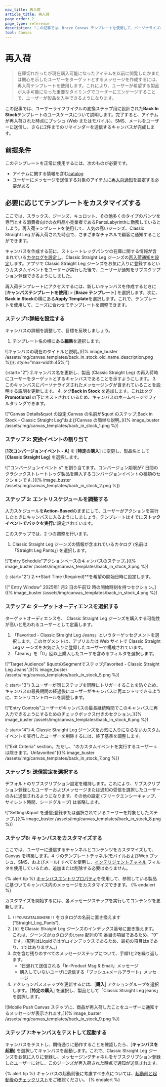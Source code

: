 ```yaml
---
nav_title: 再入荷
article_title: 再入荷
page_order: 2
page_type: reference
description: "この記事では、Braze Canvas テンプレートを使用して、パーソナライズされたメッセージングでアイテムが在庫に戻ったときにユーザーに通知することで、購入を駆動する方法について説明します。"
tool: Canvas
---
```


# 再入荷

> 在庫切れだったが現在購入可能になったアイテムを以前に閲覧したかまたは関心を示したユーザーをターゲットとするメッセージを作成するには、再入荷テンプレートを使用します。これにより、ユーザーが希望する製品が入手可能になった重要なタイミングでユーザーにエンゲージすることで、ユーザーが製品を入手できるようになります。

この記事では、ユーザーライフサイクルの変換ステップ用に設計された**Back In Stock**テンプレートのユースケースについて説明します。完了すると、アイテムが再入荷された時点にプッシュ (Web またはモバイル)、SMS、メールをユーザーに送信し、さらに2件までのリマインダーを送信するキャンバスが完成します。

## 前提条件

このテンプレートを正常に使用するには、次のものが必要です。

- アイテムに関する情報を含む[catalog]({{site.baseurl}}/user_guide/data/activation/catalogs/catalog)
- ユーザーにメッセージを送信する対象のアイテムに[再入荷通知]({{site.baseurl}}/user_guide/data/activation/catalogs/catalog_triggers/back_in_stock_notifications/#how-back-in-stock-notifications-work)を設定する必要がある

## 必要に応じてテンプレートをカスタマイズする

ここでは、スラックス、ジーンズ、キュロット、その他多くのタイプのパンツを専門とする消費者向けの衣料品小売業者であるPantsLabyrinthに勤務しているとしよう。再入荷テンプレートを使用して、人気の高いジーンズ、Classic Straight Leg が再入荷された時点で、さまざまなチャネルで顧客に通知することができます。

キャンバスを作成する前に、ストレートレッグパンツの在庫に関する情報が含まれている[カタログを設定し]({{site.baseurl}}/user_guide/data/activation/catalogs/catalog)、Classic Straight Leg ジーンズの[再入荷通知を設定]({{site.baseurl}}/user_guide/data/activation/catalogs/catalog_triggers/back_in_stock_notifications/#setting-up-back-in-stock-notifications)します。アプリで Classic Straight Leg ジーンズをお気に入りに登録するというカスタムイベントをユーザーが実行した後で、ユーザーが通知をサブスクリプション登録できるようにしました。

再入荷テンプレートにアクセスするには、新しいキャンバスを作成するときに [**キャンバステンプレートを使用**] > [**Braze テンプレート**] を選択します。次に、**Back in Stock**の横にある**Apply Template**を選択します。これで、テンプレートを使用して、ニーズに合わせてテンプレートを調整できます。

### ステップ1:詳細を設定する

キャンバスの詳細を調整して、目標を反映しましょう。

1. テンプレート名の横にある**編集**を選択します。

\![キャンバスの現在のタイトルと説明。]({% image_buster /assets/img/canvas_templates/back_in_stock_old_name_description.png %}){: style="max-width:45%;"}

{:start="2"}
2\.キャンバス名を更新し、製品 (Classic Straight Leg) の再入荷時にユーザーをターゲットとするキャンバスであることを示すようにします。
3\.このキャンバスにパーソナライズされたメッセージングが含まれていることを説明する説明を更新します。
4. タグ**Back in Stock** を追加します。これはタグ**Promotional** の下にネストされているため、キャンバスのホームページでフィルタリングできます。 

\!["Canvas Details&quot の設定;Canvas の名前が&quot のステップ;Back in Stock - Classic Straight Leg"およびCanvas の簡単な説明。]({% image_buster /assets/img/canvas_templates/back_in_stock_1.png %})

### ステップ 2: 変換イベントの割り当て

[**1次コンバージョンイベント - A**] を [**特定の購入**] に変更し、製品名として [**Classic Straight Leg**] を選択します。

\!["コンバージョンイベント s" を割り当てます。コンバージョン期限が7 日間のクラシックストレートレッグ製品を購入するコンバージョンイベントの種類のセクションです。]({% image_buster /assets/img/canvas_templates/back_in_stock_2.png %})

### ステップ 3: エントリスケジュールを調整する

入力スケジュールを**Action-Based**のままにして、ユーザーがアクションを実行したときにキャンバスに入るようにしましょう。テンプレートはすでに**ストックイベントでバックを実行**に設定されています。

このステップでは、2 つの調整を行います。

1. Classic Straight Leg ジーンズの情報が含まれているカタログ (名前は「Straight Leg Pants」) を選択します。 

\!["Entry Schedule"アクションベースのキャンバスのステップ。]({% image_buster /assets/img/canvas_templates/back_in_stock_3.png %})

{: start="2"}
2\.**Start Time (Required)**を希望の開始日時に設定します。

\![" Entry Window" 2025年1 月2 日の午前12 時の開始時刻を持つセクション。]({% image_buster /assets/img/canvas_templates/back_in_stock_4.png %})

### ステップ 4: ターゲットオーディエンスを選択する

ターゲットオーディエンスを、 Classic Straight Leg ジーンズを購入する可能性が高いと思われるユーザーとして定義します。

1. 「Favorited - Classic Straight Leg Jeans」というターゲッセグメントを選択します。このセグメントは、アプリまたは Web サイトで Classic Straight Legジ ーンズをお気に入りに登録したユーザーで構成されています。
2. 「Jeans」を「0」回以上購入したユーザを含めるフィルタを選択します。

\!["Target Audience" &quotのSegmentでステップ;Favorited - Classic Straight Leg Jeans".]({% image_buster /assets/img/canvas_templates/back_in_stock_5.png %})

{: start="3"}
3\.ユーザーが同じステップを同時にトリガーすることを防ぐため、キャンバスの最長期間の経過後にユーザーがキャンバスに再エントリできるように、エントリコントロールを調整します。

\!["Entry Controls"ユーザーがキャンバスの最長継続時間でこのキャンバスに再入力できるようにするためのチェックボックス付きのセクション。]({% image_buster /assets/img/canvas_templates/back_in_stock_6.png %})

{: start="4"}
4. Classic Straight Leg ジーンズをお気に入りにならないカスタムイベントを実行したユーザーを削除するには、終了基準を調整します。

\!["Exit Criteria" section。ただし、"のカスタムイベントを実行するユーザー s は除きます。Unfavorited"]({% image_buster /assets/img/canvas_templates/back_in_stock_7.png %})

### ステップ 5: 送信設定を選択する

デフォルトのサブスクリプション設定を維持します。これにより、サブスクリプション登録したユーザーおよびメッセージまたは通知の受信を選択したユーザーのみに送信されるようになります。その他の設定 (フリークエンシーキャップ、サイレント時間、シードグループ) は省略します。

\!["Settings&quot を送信;登録または選択されているユーザーを対象としたステップ。]({% image_buster /assets/img/canvas_templates/back_in_stock_8.png %})

### ステップ6: キャンバスをカスタマイズする

ここでは、ユーザーに送信するチャンネルとコンテンツをカスタマイズして、Canvas を構築します。4 つのテンプレートチャネル(モバイルおよびWeb プッシュ、SMS、およびメール) すべてを使用し、[インテリジェントチャネル]({{site.baseurl}}/user_guide/brazeai/intelligence/intelligent_channel/) フィルタを使用しているため、追加または削除する必要はありません。

{% alert tip %}
[キャンバスエントリプロパティ]({{site.baseurl}}/user_guide/engagement_tools/canvas/create_a_canvas/canvas_entry_properties_event_properties/)を使用して、参照している製品に基づいてキャンバス内のメッセージをカスタマイズできます。
{% endalert %}

カスタマイズを開始するには、各メッセージステップを実行してコンテンツを更新します。

1. `!!YOURCATALOGHERE!!` をカタログの名前に置き換えます (“Straight_Leg_Pants”).
2. `[0]` をClassic Straight Leg ジーンズのインデックス番号に置き換えます。これは、ジーンズがカタログの`items` 配列の10 番目の項目であるため、"9" です。(配列はLiquidではゼロインデックスであるため、最初の項目は`0`であり、`1`ではありません。)
3. 次を含む残りのすべてのメッセージステップについて、手順1と2を繰り返します。
    - 1日遅れて送信される「In-Product Msg & Email」メッセージ
    - 購入していないユーザに送信する「プッシュ+メールアラート」メッセージ
4. アクションパスステップを更新するには、[**購入**] アクショングループを選択します。［**特定の購入**] を選択し、製品として「Classic Straight Leg jeans」を選択します。

\![Mobile Push Canvas ステップに、商品が再入荷したことをユーザーに通知するメッセージが表示されます。]({% image_buster /assets/img/canvas_templates/back_in_stock_9.png %})

### ステップ 7:キャンバスをテストして起動する

キャンバスをテストし、期待通りに動作することを確認したら、[**キャンバスを起動**] を選択してキャンバスを起動します。これで、Classic Straight Leg ジーンズをお気に入りに登録し、メッセージングチャネルをサブスクリプション登録したユーザーに対し、このジーンズが再入荷された時点で通知が送信されます。

{% alert tip %}
キャンバスの起動前後に考慮すべき点については、[起動前と起動後のチェックリスト]({{site.baseurl}}/user_guide/engagement_tools/canvas/ideas_and_strategies/pre_post_launch_checklist/#things-to-consider-before-launch)をご確認ください。
{% endalert %}


